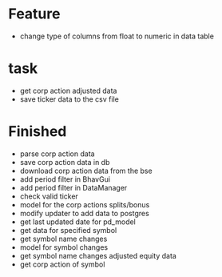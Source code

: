 # Feature

- change type of columns from float to numeric in data table

# task

- get corp action adjusted data
- save ticker data to the csv file

# Finished

- parse corp action data
- save corp action data in db
- download corp action data from the bse
- add period filter in BhavGui
- add period filter in DataManager
- check valid ticker
- model for the corp actions splits/bonus
- modify updater to add data to postgres
- get last updated date for pd_model
- get data for specified symbol
- get symbol name changes
- model for symbol changes
- get symbol name changes adjusted equity data
- get corp action of symbol
